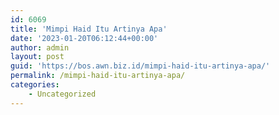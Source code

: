 ```yaml
---
id: 6069
title: 'Mimpi Haid Itu Artinya Apa'
date: '2023-01-20T06:12:44+00:00'
author: admin
layout: post
guid: 'https://bos.awn.biz.id/mimpi-haid-itu-artinya-apa/'
permalink: /mimpi-haid-itu-artinya-apa/
categories:
    - Uncategorized
---
```


